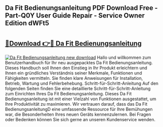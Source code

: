## Da Fit Bedienungsanleitung PDF Download Free - Part-Q0Y User Guide Repair - Service Owner Edition dWFt5

# <h2><a href="http://df5ark.blite.top/?on=Da+Fit+Bedienungsanleitung">🔗Download 👉🔴 Da Fit Bedienungsanleitung</a></h2>

[![Da Fit Bedienungsanleitung new download](https://i.imgur.com/lujVjoI.png)](http://df5ark.blite.top/?on=Da+Fit+Bedienungsanleitung)
Hallo und willkommen zum Benutzerhandbuch für Ihr neu ausgepacktes Da Fit Bedienungsanleitung. Dieses Handbuch soll Ihnen den Einstieg in Ihr Produkt erleichtern und Ihnen ein gründliches Verständnis seiner Merkmale, Funktionen und Fähigkeiten vermitteln. Sie finden klare Anweisungen für Installation, Betrieb, Wartung und Fehlerbehebung. Schritt-für-Schritt-Anleitung Auf den folgenden Seiten finden Sie eine detaillierte Schritt-für-Schritt-Anleitung zum Einrichten Ihres Da Fit Bedienungsanleitung. Dieses Da Fit Bedienungsanleitung ist mit einer Vielzahl von Funktionen ausgestattet, um Ihre Produktivität zu maximieren. Wir vertrauen darauf, dass das Da Fit BedienungsanleitungD eine umfassende Ressource für Ihre Bemühungen war, die Besonderheiten Ihres neuen Geräts kennenzulernen. Bei Fragen oder Bedenken können Sie sich gerne an unseren Kundenservice wenden.
